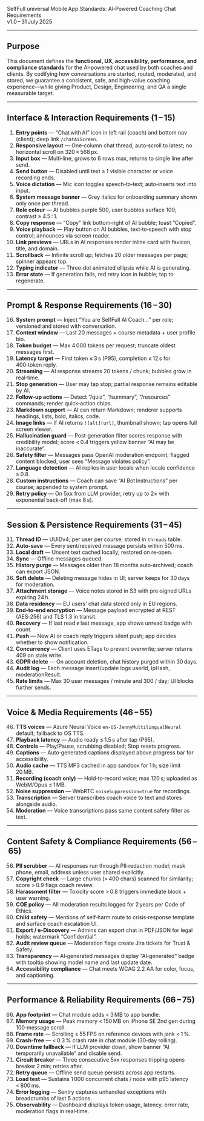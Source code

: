 SelfFull universal Mobile App Standards: AI‑Powered Coaching Chat Requirements  
v1.0 – 31 July 2025  

---

## Purpose  
This document defines the **functional, UX, accessibility, performance, and compliance standards** for the AI‑powered chat used by both coaches and clients. By codifying how conversations are started, routed, moderated, and stored, we guarantee a consistent, safe, and high‑value coaching experience—while giving Product, Design, Engineering, and QA a single measurable target.

---

## Interface & Interaction Requirements (1 – 15)

1. **Entry points** — “Chat with AI” icon in left rail (coach) and bottom nav (client); deep link `/chatAiScreen`.  
2. **Responsive layout** — One‑column chat thread, auto‑scroll to latest; no horizontal scroll on 320 × 568 px.  
3. **Input box** — Multi‑line, grows to 6 rows max, returns to single line after send.  
4. **Send button** — Disabled until text ≥ 1 visible character or voice recording ends.  
5. **Voice dictation** — Mic icon toggles speech‑to‑text; auto‑inserts text into input.  
6. **System message banner** — Grey italics for onboarding summary shown only once per thread.  
8. **Role colour** — AI bubbles purple 500, user bubbles surface 100; contrast ≥ 4.5 : 1.  
9. **Copy response** — “Copy” link bottom‑right of AI bubble; toast “Copied”.  
10. **Voice playback** — Play button on AI bubbles, text‑to‑speech with stop control; announces via screen reader.  
11. **Link previews** — URLs in AI responses render inline card with favicon, title, and domain.  
12. **Scrollback** — Infinite scroll up; fetches 20 older messages per page; spinner appears top.  
13. **Typing indicator** — Three‑dot animated ellipsis while AI is generating.  
14. **Error state** — If generation fails, red retry icon in bubble; tap to regenerate.  

---

## Prompt & Response Requirements (16 – 30)

16. **System prompt** — Inject “You are SelfFull AI Coach…” per role; versioned and stored with conversation.  
17. **Context window** — Last 20 messages + course metadata + user profile bio.  
18. **Token budget** — Max 4 000 tokens per request; truncate oldest messages first.  
19. **Latency target** — First token ≤ 3 s (P95), completion ≤ 12 s for 400‑token reply.  
20. **Streaming** — AI response streams 20 tokens / chunk; bubbles grow in real‑time.  
21. **Stop generation** — User may tap stop; partial response remains editable by AI.  
22. **Follow‑up actions** — Detect “/quiz”, “/summary”, “/resources” commands; render quick‑action chips.  
23. **Markdown support** — AI can return Markdown; renderer supports headings, lists, bold, italics, code.  
24. **Image links** — If AI returns `![alt](url)`, thumbnail shown; tap opens full screen viewer.  
25. **Hallucination guard** — Post‑generation filter scores response with credibility model; score < 0.4 triggers yellow banner “AI may be inaccurate”.  
26. **Safety filter** — Messages pass OpenAI moderation endpoint; flagged content blocked, user sees “Message violates policy”.  
27. **Language detection** — AI replies in user locale when locale confidence ≥ 0.8.  
28. **Custom instructions** — Coach can save “AI Bot Instructions” per course; appended to system prompt.  
29. **Retry policy** — On 5xx from LLM provider, retry up to 2× with exponential back‑off (max 8 s).  

---

## Session & Persistence Requirements (31 – 45)

31. **Thread ID** — UUIDv4; per user per course; stored in `threads` table.  
32. **Auto‑save** — Every sent/received message persists within 500 ms.  
33. **Local draft** — Unsent text cached locally; restored on re‑open.  
34. **Sync** — Offline messages queued.  
35. **History purge** — Messages older than 18 months auto‑archived; coach can export JSON.  
36. **Soft delete** — Deleting message hides in UI; server keeps for 30 days for moderation.  
37. **Attachment storage** — Voice notes stored in S3 with pre‑signed URLs expiring 24 h.  
38. **Data residency** — EU users’ chat data stored only in EU regions.  
39. **End‑to‑end encryption** — Message payload encrypted at REST (AES‑256) and TLS 1.3 in transit.  
40. **Recovery** — If last read ≠ last message, app shows unread badge with count.  
41. **Push** — New AI or coach reply triggers silent push; app decides whether to show notification.  
42. **Concurrency** — Client uses ETags to prevent overwrite; server returns 409 on stale write.  
43. **GDPR delete** — On account deletion, chat history purged within 30 days.  
44. **Audit log** — Each message insert/update logs userId, ipHash, moderationResult.  
45. **Rate limits** — Max 30 user messages / minute and 300 / day; UI blocks further sends.  

---

## Voice & Media Requirements (46 – 55)

46. **TTS voices** — Azure Neural Voice `en-US-JennyMultilingualNeural` default; fallback to OS TTS.  
47. **Playback latency** — Audio ready ≤ 1.5 s after tap (P95).  
48. **Controls** — Play/Pause, scrubbing disabled; Stop resets progress.  
49. **Captions** — Auto‑generated captions displayed above progress bar for accessibility.  
50. **Audio cache** — TTS MP3 cached in app sandbox for 1 h; size limit 20 MB.  
51. **Recording (coach only)** — Hold‑to‑record voice; max 120 s; uploaded as WebM/Opus ≤ 1 MB.  
52. **Noise suppression** — WebRTC `noiseSuppression=true` for recordings.  
53. **Transcription** — Server transcribes coach voice to text and stores alongside audio.  
54. **Moderation** — Voice transcriptions pass same content safety filter as text.   

---

## Content Safety & Compliance Requirements (56 – 65)

56. **PII scrubber** — AI responses run through PII‑redaction model; mask phone, email, address unless user shared explicitly.  
58. **Copyright check** — Large chunks (> 400 chars) scanned for similarity; score > 0.9 flags coach review.  
59. **Harassment filter** — Toxicity score > 0.8 triggers immediate block + user warning.  
60. **COE policy** — All moderation results logged for 2 years per Code of Ethics.  
61. **Child safety** — Mentions of self‑harm route to crisis‑response template and surface coach escalation UI.  
62. **Export / e‑Discovery** — Admins can export chat in PDF/JSON for legal holds; watermark “Confidential”.  
63. **Audit review queue** — Moderation flags create Jira tickets for Trust & Safety.  
64. **Transparency** — AI‑generated messages display “AI‑generated” badge with tooltip showing model name and last update date.  
65. **Accessibility compliance** — Chat meets WCAG 2.2 AA for color, focus, and captioning.  

---

## Performance & Reliability Requirements (66 – 75)

66. **App footprint** — Chat module adds < 3 MB to app bundle.  
67. **Memory usage** — Peak memory < 150 MB on iPhone SE 2nd gen during 100‑message scroll.  
68. **Frame rate** — Scrolling ≥ 55 FPS on reference devices with jank < 1 %.  
69. **Crash‑free** — < 0.3 % crash rate in chat module (30‑day rolling).  
70. **Downtime fallback** — If LLM provider down, show banner “AI temporarily unavailable” and disable send.  
71. **Circuit breaker** — Three consecutive 5xx responses tripping opens breaker 2 min; retries after.  
72. **Retry queue** — Offline send queue persists across app restarts.  
73. **Load test** — Sustains 1 000 concurrent chats / node with p95 latency < 800 ms.  
74. **Error logging** — Sentry captures unhandled exceptions with breadcrumbs of last 5 actions.  
75. **Observability** — Dashboard displays token usage, latency, error rate, moderation flags in real‑time.  